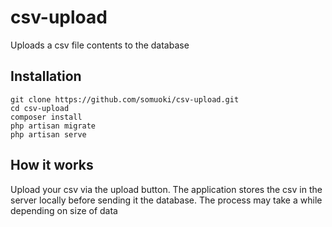 # csv-upload
 Uploads a csv file contents to the database

## Installation
```
git clone https://github.com/somuoki/csv-upload.git
cd csv-upload
composer install
php artisan migrate
php artisan serve
```

## How it works

Upload your csv via the upload button.
The application stores the csv in the server locally before sending it the database.
The process may take a while depending on size of data
